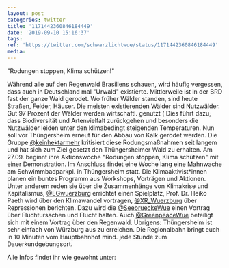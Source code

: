 ```yaml
---
layout: post
categories: twitter
title: '1171442360846184449'
date: '2019-09-10 15:16:37'
tags: 
ref: 'https://twitter.com/schwarzlichtwue/status/1171442360846184449'
media:
---
```

"Rodungen stoppen, Klima schützen!"



Während alle auf den Regenwald Brasiliens schauen, wird häufig vergessen, dass auch in Deutschland mal "Urwald" existierte. Mittlerweile ist in der BRD fast der ganze Wald gerodet. Wo früher Wälder standen, sind heute Straßen, Felder, Häuser. 
Die meisten existierenden Wälder sind Nutzwälder. Gut 97 Prozent der Wälder werden wirtschaftl. genutzt ( Dies führt dazu, dass Biodiversität und Artenvielfalt zurückgehen und besonders die Nutzwälder leiden unter den klimabedingt steigenden Temperaturen. 
Nun soll vor Thüngersheim erneut für den Abbau von Kalk gerodet werden. Die Gruppe [@keinhektarmehr](https://twitter.com/keinhektarmehr) kritisiert diese Rodungsmaßnahmen seit langem und hat sich zum Ziel gesetzt den Thüngersheimer Wald zu erhalten. 
Am 27.09. beginnt ihre Aktionswoche "Rodungen stoppen, Klima schützen" mit einer Demonstration. Im Anschluss findet eine Woche lang eine Mahnwache am Schwimmbadparkpl. in Thüngersheim statt. Die Klimaaktivist\*innen planen ein buntes Programm aus Workshops, Vorträgen und Aktionen. 
Unter anderem reden sie über die Zusammenhänge von Klimakrise und Kapitalismus, [@EGwuerzburg](https://twitter.com/EGwuerzburg) errichtet einen Spielplatz, Prof. Dr. Heiko Paeth wird über den Klimawandel vortragen, [@XR_Wuerzburg](https://twitter.com/XR_Wuerzburg) über Repressionen berichten. 
Dazu wird die [@SeebrueckeWue](https://twitter.com/SeebrueckeWue) einen Vortrag über Fluchtursachen und Flucht halten. Auch [@GreenpeaceWue](https://twitter.com/GreenpeaceWue) beteiligt sich mit einem Vortrag über den Regenwald. 
Übrigens: Thüngersheim ist sehr einfach von Würzburg aus zu erreichen. Die Regionalbahn bringt euch in 10 Minuten vom Hauptbahnhof mind. jede Stunde zum Dauerkundgebungsort.



Alle Infos findet ihr wie gewohnt unter:  